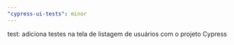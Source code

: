 ```yaml
---
"cypress-ui-tests": minor
---
```


test: adiciona testes na tela de listagem de usuários com o projeto Cypress
